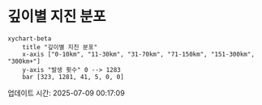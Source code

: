 # 깊이별 지진 분포

```mermaid
xychart-beta
    title "깊이별 지진 분포"
    x-axis ["0-10km", "11-30km", "31-70km", "71-150km", "151-300km", "300km+"]
    y-axis "발생 횟수" 0 --> 1283
    bar [323, 1281, 41, 5, 0, 0]
```

업데이트 시간: 2025-07-09 00:17:09
